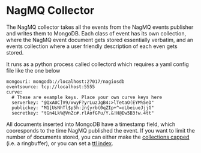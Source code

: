 NagMQ Collector
===============

The NagMQ collector takes all the events from the NagMQ events publisher and
writes them to MongoDB. Each class of event has its own collection, where the
NagMQ event document gets stored essentially verbatim, and an events collection
where a user friendly description of each even gets stored.

It runs as a python process called collectord which requires a yaml config file
like the one below
```
mongouri: mongodb://localhost:27017/nagiosdb
eventsource: tcp://localhost:5555
curve:
  # These are example keys. Place your own curve keys here
  serverkey: "@QxA0C]V9/xwyF?yrLuzJgB4:>lTetaO(EYM%5eD"
  publickey: "M1[UsNhTl$p5h:]n{yrb(0qZIp+^=oLbeiueJjjG"
  secretkey: "tGn4Lk%@VnZc#.rlAofGPu/Y.&!H@Ew5B3!w.4tt"
```

All documents inserted into MongoDB have a timestamp field, which cooresponds
to the time NagMQ published the event. If you want to limit the number of documents
stored, you can either make the [collections capped](http://docs.mongodb.org/manual/core/capped-collections/) (i.e. a ringbuffer), or you
can set a [ttl index](http://docs.mongodb.org/manual/core/index-ttl/).